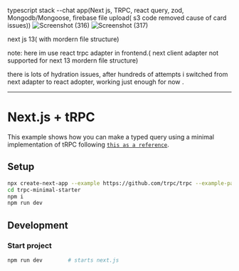 
 typescript stack --chat app(Next js, TRPC, react query, zod, Mongodb/Mongoose, firebase file upload( s3 code removed cause of card issues))
 ![Screenshot (316)](https://github.com/Sandeepreddyr12/chatWebapp-Next13-Trpc/assets/46469596/72d4591c-9452-4a9f-84c2-1fddc245f5d1)
![Screenshot (317)](https://github.com/Sandeepreddyr12/chatWebapp-Next13-Trpc/assets/46469596/28f1afc8-966d-4694-ae16-baba0010eeda)

 next js 13( with mordern file structure)


note: here im use react trpc adapter in frontend.( next client adapter not supported for next 13 mordern file structure) 

there is lots of hydration issues, after hundreds of attempts i switched from next adapter to react adopter, working just enough for now .


--------------------------------------------------------------------------------------------------

# Next.js + tRPC

This example shows how you can make a typed query using a minimal implementation of tRPC following [`this as a reference`](https://trpc.io/docs/nextjs).

## Setup

```bash
npx create-next-app --example https://github.com/trpc/trpc --example-path examples/next-minimal-starter trpc-minimal-starter
cd trpc-minimal-starter
npm i
npm run dev
```

## Development

### Start project

```bash
npm run dev        # starts next.js
```
